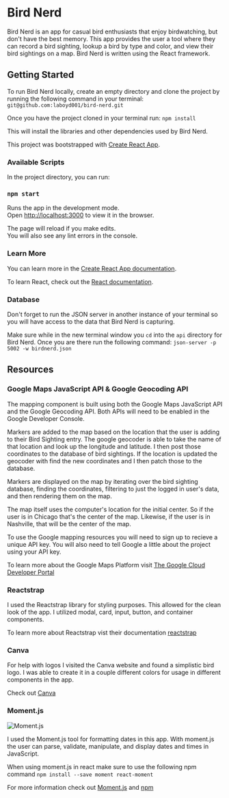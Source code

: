 # Bird Nerd
Bird Nerd is an app for casual bird enthusiasts that enjoy birdwatching, but don't have the best memory.  This app provides the user a tool where they can record a bird sighting, lookup a bird by type and color, and view their bird sightings on a map.  Bird Nerd is written using the React framework.

## Getting Started
To run Bird Nerd locally, create an empty directory and clone the project by running the following command in your terminal: ```git@github.com:laboyd001/bird-nerd.git```

Once you have the project cloned in your terminal run: ```npm install```

This will install the libraries and other dependencies used by Bird Nerd.

This project was bootstrapped with [Create React App](https://github.com/facebook/create-react-app).

### Available Scripts

In the project directory, you can run:

### `npm start`

Runs the app in the development mode.<br>
Open [http://localhost:3000](http://localhost:3000) to view it in the browser.

The page will reload if you make edits.<br>
You will also see any lint errors in the console.

### Learn More

You can learn more in the [Create React App documentation](https://facebook.github.io/create-react-app/docs/getting-started).

To learn React, check out the [React documentation](https://reactjs.org/).

### Database

Don't forget to run the JSON server in another instance of your terminal so you will have access to the data that Bird Nerd is capturing.

Make sure while in the new terminal window you ```cd``` into the ```api``` directory for Bird Nerd.  Once you are there run the following command: ```json-server -p 5002 -w birdnerd.json```

## Resources

### Google Maps JavaScript API & Google Geocoding API

The mapping component is built using both the Google Maps JavaScript API and the Google Geocoding API.  Both APIs will need to be enabled in the Google Developer Console.

Markers are added to the map based on the location that the user is adding to their Bird Sighting entry.  The google geocoder is able to take the name of that location and look up the longitude and latitude.  I then post those coordinates to the database of bird sightings.  If the location is updated the geocoder with find the new coordinates and I then patch those to the database.

Markers are displayed on the map by iterating over the bird sighting database, finding the coordinates, filtering to just the logged in user's data, and then rendering them on the map.  

The map itself uses the computer's location for the initial center.  So if the user is in Chicago that's the center of the map.  Likewise, if the user is in Nashville, that will be the center of the map.

To use the Google mapping resources you will need to sign up to recieve a unique API key.  You will also need to tell Google a little about the project using your API key.

To learn more about the Google Maps Platform visit [The Google Cloud Developer Portal](https://cloud.google.com/maps-platform/)

### Reactstrap

I used the Reactstrap library for styling purposes.  This allowed for the clean look of the app.  I utilized modal, card, input, button, and container components.

To learn more about Reactstrap vist their documentation [reactstrap](https://reactstrap.github.io/)

### Canva

For help with logos I visited the Canva website and found a simplistic bird logo.  I was able to create it in a couple different colors for usage in different components in the app.

Check out [Canva](https://www.canva.com/)

### Moment.js

![Moment.js](http://www.stickpng.com/assets/images/58481018cef1014c0b5e494a.png)

I used the Moment.js tool for formatting dates in this app.  With moment.js the user can parse, validate, manipulate, and display dates and times in JavaScript.

When using moment.js in react make sure to use the following npm command ```npm install --save moment react-moment```

For more information check out [Moment.js](https://momentjs.com/)  and  [npm](https://www.npmjs.com/package/react-moment)
 





